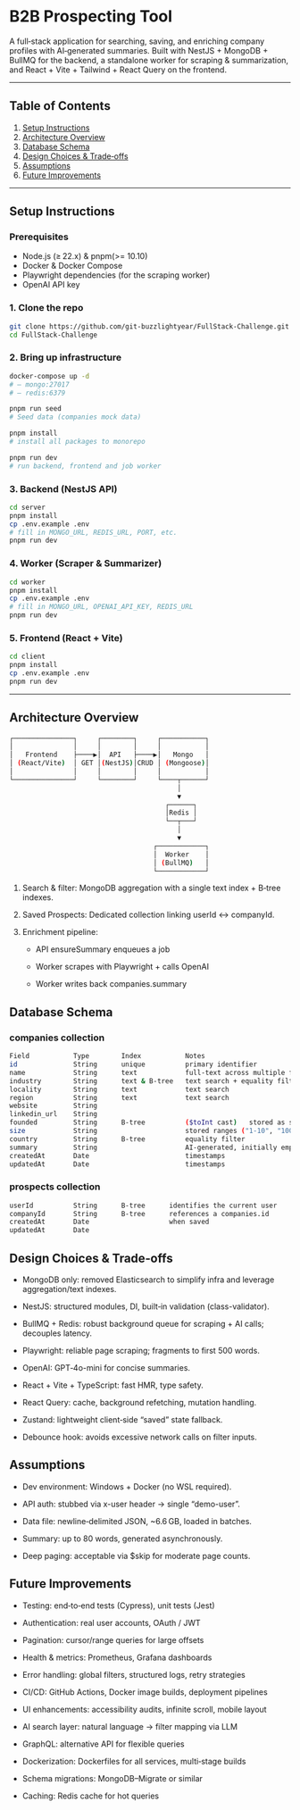 # B2B Prospecting Tool

A full‑stack application for searching, saving, and enriching company profiles with AI‑generated summaries. Built with NestJS + MongoDB + BullMQ for the backend, a standalone worker for scraping & summarization, and React + Vite + Tailwind + React Query on the frontend.

---

## Table of Contents

1. [Setup Instructions](#setup-instructions)  
2. [Architecture Overview](#architecture-overview)  
3. [Database Schema](#database-schema)  
4. [Design Choices & Trade‑offs](#design-choices--trade‑offs)  
5. [Assumptions](#assumptions)  
6. [Future Improvements](#future-improvements)  

---

## Setup Instructions

### Prerequisites

- Node.js (≥ 22.x) & pnpm(>= 10.10)  
- Docker & Docker Compose  
- Playwright dependencies (for the scraping worker)  
- OpenAI API key

### 1. Clone the repo

```bash
git clone https://github.com/git-buzzlightyear/FullStack-Challenge.git
cd FullStack-Challenge
```

### 2. Bring up infrastructure

```bash
docker-compose up -d
# – mongo:27017
# – redis:6379

pnpm run seed
# Seed data (companies mock data)

pnpm install
# install all packages to monorepo

pnpm run dev
# run backend, frontend and job worker
```

### 3. Backend (NestJS API)

```bash
cd server
pnpm install
cp .env.example .env
# fill in MONGO_URL, REDIS_URL, PORT, etc.
pnpm run dev
```

### 4. Worker (Scraper & Summarizer)

```bash
cd worker
pnpm install
cp .env.example .env
# fill in MONGO_URL, OPENAI_API_KEY, REDIS_URL
pnpm run dev
```

### 5. Frontend (React + Vite)

```bash
cd client
pnpm install
cp .env.example .env
pnpm run dev
```

---

## Architecture Overview

```bash
┌───────────────┐     ┌────────┐     ┌───────────┐
│               │     │        │     │           │
│   Frontend    ├────▶│  API   ├────▶│   Mongo   │
│ (React/Vite)  │ GET │(NestJS)│CRUD │ (Mongoose)│
│               │     │        │     │           │
└───────────────┘     └────────┘     └────┬──────┘
                                          │
                                          ▼
                                       ┌──────┐
                                       │Redis │
                                       └──┬───┘
                                          │
                                          ▼
                                    ┌────────────┐
                                    │  Worker    │
                                    │ (BullMQ)   │
                                    └────────────┘
```

1. Search & filter: MongoDB aggregation with a single text index + B‑tree indexes.

2. Saved Prospects: Dedicated collection linking userId ↔ companyId.

3. Enrichment pipeline:

    - API ensureSummary enqueues a job

    - Worker scrapes with Playwright + calls OpenAI

    - Worker writes back companies.summary

## Database Schema

### companies collection

```bash
Field	        Type	    Index	        Notes
id	            String	    unique	        primary identifier
name	        String	    text	        full‑text across multiple fields
industry    	String	    text & B‑tree	text search + equality filter
locality	    String	    text	        text search
region	        String	    text	        text search
website	        String		
linkedin_url	String		
founded	        String	    B‑tree          ($toInt cast)	stored as string, cast to int
size	        String		                stored ranges ("1-10", "10001+")
country	        String	    B‑tree	        equality filter
summary	        String		                AI‑generated, initially empty
createdAt	    Date		                timestamps
updatedAt	    Date		                timestamps
```

### prospects collection

```bash
userId	        String	    B‑tree	    identifies the current user
companyId	    String	    B‑tree  	references a companies.id
createdAt	    Date		            when saved
updatedAt	    Date		
```

## Design Choices & Trade‑offs

- MongoDB only: removed Elasticsearch to simplify infra and leverage aggregation/text indexes.

- NestJS: structured modules, DI, built‑in validation (class-validator).

- BullMQ + Redis: robust background queue for scraping + AI calls; decouples latency.

- Playwright: reliable page scraping; fragments to first 500 words.

- OpenAI: GPT‐4o-mini for concise summaries.

- React + Vite + TypeScript: fast HMR, type safety.

- React Query: cache, background refetching, mutation handling.

- Zustand: lightweight client‑side “saved” state fallback.

- Debounce hook: avoids excessive network calls on filter inputs.

## Assumptions

- Dev environment: Windows + Docker (no WSL required).

- API auth: stubbed via x-user header → single “demo-user”.

- Data file: newline‑delimited JSON, ~6.6 GB, loaded in batches.

- Summary: up to 80 words, generated asynchronously.

- Deep paging: acceptable via $skip for moderate page counts.

## Future Improvements

- Testing: end‑to‑end tests (Cypress), unit tests (Jest)

- Authentication: real user accounts, OAuth / JWT

- Pagination: cursor/range queries for large offsets

- Health & metrics: Prometheus, Grafana dashboards

- Error handling: global filters, structured logs, retry strategies

- CI/CD: GitHub Actions, Docker image builds, deployment pipelines

- UI enhancements: accessibility audits, infinite scroll, mobile layout

- AI search layer: natural language → filter mapping via LLM

- GraphQL: alternative API for flexible queries

- Dockerization: Dockerfiles for all services, multi‑stage builds

- Schema migrations: MongoDB–Migrate or similar

- Caching: Redis cache for hot queries